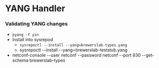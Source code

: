 # YANG Handler 

### Validating YANG changes

- `pyang -f yin`
- Install into sysrepod
  - `sysrepoctl --install --yang=brewerslab-types.yang`
  - sysrepoctl --install --yang=brewerslab-teststub.yang
- netconf-console --user netconf --password netconf --port 830 --get-schema brewerslab-types

